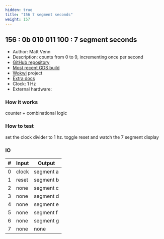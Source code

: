```yaml
---
hidden: true
title: "156 7 segment seconds"
weight: 157
---
```


## 156 : 0b 010 011 100 : 7 segment seconds

* Author: Matt Venn
* Description: counts from 0 to 9, incrementing once per second
* [GitHub repository](https://github.com/TinyTapeout/tt02-test-7seg)
* [Most recent GDS build](https://github.com/TinyTapeout/tt02-test-7seg/actions/runs/3452666592)
* [Wokwi](https://wokwi.com/projects/340805072482992722) project
* [Extra docs]()
* Clock: 1 Hz
* External hardware: 



### How it works

counter + combinational logic

### How to test

set the clock divider to 1 hz. toggle reset and watch the 7 segment display

### IO

| # | Input        | Output       |
|---|--------------|--------------|
| 0 | clock  | segment a |
| 1 | reset  | segment b |
| 2 | none  | segment c |
| 3 | none  | segment d |
| 4 | none  | segment e |
| 5 | none  | segment f |
| 6 | none  | segment g |
| 7 | none  | none |
